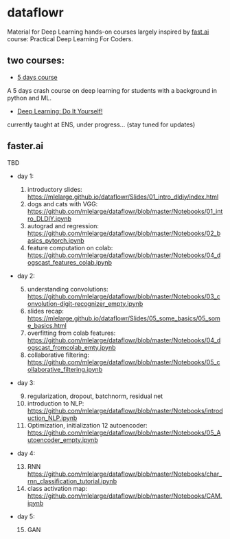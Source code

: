 # dataflowr

Material for Deep Learning hands-on courses largely inspired by [fast.ai](http://www.fast.ai/) course: Practical Deep Learning For Coders.

## two courses:

- [5 days course](#fasterai)

A 5 days crash course on deep learning for students with a background in python and ML.

- [Deep Learning: Do It Yourself!](https://www.di.ens.fr/~lelarge/dldiy/)

currently taught at ENS, under progress... (stay tuned for updates)

## faster.ai

TBD


- day 1:
  
  1. introductory slides: https://mlelarge.github.io/dataflowr/Slides/01_intro_dldiy/index.html
  2. dogs and cats with VGG: https://github.com/mlelarge/dataflowr/blob/master/Notebooks/01_intro_DLDIY.ipynb
  3. autograd and regression: https://github.com/mlelarge/dataflowr/blob/master/Notebooks/02_basics_pytorch.ipynb
  4. feature computation on colab: https://github.com/mlelarge/dataflowr/blob/master/Notebooks/04_dogscast_features_colab.ipynb

- day 2:
  
  5. understanding convolutions: https://github.com/mlelarge/dataflowr/blob/master/Notebooks/03_convolution-digit-recognizer_empty.ipynb
  6. slides recap: https://mlelarge.github.io/dataflowr/Slides/05_some_basics/05_some_basics.html
  7. overfitting from colab features: https://github.com/mlelarge/dataflowr/blob/master/Notebooks/04_dogscast_fromcolab_emty.ipynb
  8. collaborative filtering: https://github.com/mlelarge/dataflowr/blob/master/Notebooks/05_collaborative_filtering.ipynb

- day 3:
  
  9. regularization, dropout, batchnorm, residual net
  10. introduction to NLP: https://github.com/mlelarge/dataflowr/blob/master/Notebooks/introduction_NLP.ipynb
  11. Optimization, initialization
  12 autoencoder: https://github.com/mlelarge/dataflowr/blob/master/Notebooks/05_Autoencoder_empty.ipynb

- day 4:
  
  13. RNN https://github.com/mlelarge/dataflowr/blob/master/Notebooks/char_rnn_classification_tutorial.ipynb
  14. class activation map: https://github.com/mlelarge/dataflowr/blob/master/Notebooks/CAM.ipynb

- day 5:
  
  15. GAN
